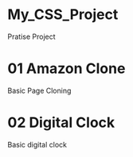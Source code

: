 # My_CSS_Project
Pratise Project
# 01 Amazon Clone
Basic Page Cloning 
# 02 Digital Clock 
Basic digital clock

